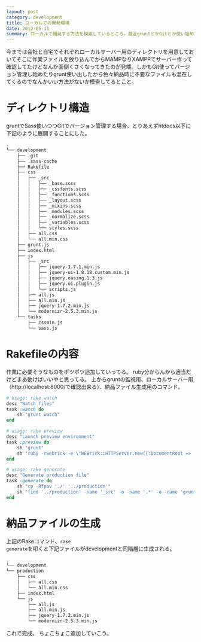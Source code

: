 ```yaml
---
layout: post
category: development
title: ローカルでの開発環境
date: 2012-05-11
summary: ローカルで開発する方法を模索しているところ。最近gruntとかGitとか使い始めたからディレクトリ内に納品時に不要なファイルとかもあるからこれをどうにかするために色々やってみた。
---
```


今までは会社と自宅でそれぞれローカルサーバー用のディレクトリを用意しておいてそこに作業ファイルを放り込んでからMAMPなりXAMPPでサーバー作って確認してたけどなんか面倒くさくなってきたのが発端。しかもGit使ってバージョン管理し始めたりgrunt使い出したから色々納品時に不要なファイルも混在してくるのでなんかいい方法がないか模索してるとこと。

# ディレクトリ構造

gruntでSass使いつつGitでバージョン管理する場合、とりあえずhtdocs以下に下記のように展開することにした。

```bash
.
└── development
    ├── .git
    ├── .sass-cache
    ├── Rakefile
    ├── css
    │   ├── _src
    │   │   ├── _base.scss
    │   │   ├── _cssfonts.scss
    │   │   ├── _functions.scss
    │   │   ├── _layout.scss
    │   │   ├── _mixins.scss
    │   │   ├── _modules.scss
    │   │   ├── _normalize.scss
    │   │   ├── _variables.scss
    │   │   └── styles.scss
    │   ├── all.css
    │   └── all.min.css
    ├── grunt.js
    ├── index.html
    ├── js
    │   ├── _src
    │   │   ├── jquery-1.7.1.min.js
    │   │   ├── jquery-ui-1.8.18.custom.min.js
    │   │   ├── jquery.easing.1.3.js
    │   │   ├── jquery.ui.plugin.js
    │   │   └── scripts.js
    │   ├── all.js
    │   ├── all.min.js
    │   ├── jquery-1.7.2.min.js
    │   └── modernizr-2.5.3.min.js
    └── tasks
        ├── cssmin.js
        └── sass.js
```

# Rakefileの内容

作業に必要そうなものをポツポツ追加していってる。
ruby分からんから適当だけどまあ動けばいいやと思ってる。
上からgruntの監視用、ローカルサーバー用（http://localhost:8000/で確認出来る）、納品ファイル生成用のコマンド。

```ruby
# Usage: rake watch
desc "Watch files"
task :watch do
	sh "grunt watch"
end

# usage: rake preview
desc "Launch preview environment"
task :preview do
	sh "grunt"
	sh "ruby -rwebrick -e \"WEBrick::HTTPServer.new({:DocumentRoot => './', :Port => 8000}).start\""
end

# usage: rake generate
desc "Generate production file"
task :generate do
	sh "cp -Rfpav './' '../production'"
	sh "find '../production' -name '_src' -o -name '.*' -o -name 'grunt.js' -o -name 'Rakefile' -o -name 'tasks' | xargs rm -rfv"
end
```

# 納品ファイルの生成

上記のRakeコマンド、<code class="inline">rake generate</code>を叩くと下記ファイルがdevelopmentと同階層に生成される。

```bash
.
└── development
└── production
    ├── css
    │   ├── all.css
    │   └── all.min.css
    ├── index.html
    └── js
        ├── all.js
        ├── all.min.js
        ├── jquery-1.7.2.min.js
        └── modernizr-2.5.3.min.js
```

これで完成。
ちょこちょこ追加していこう。

